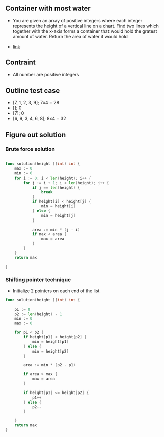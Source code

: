 ## Container with most water

- You are given an array of positive integers where each integer represents the height of a vertical line on a chart. Find two lines which together with the x-axis forms a container that would hold the gratest amount of water. Return the area of water it would hold

- [link](https://leetcode.com/problems/container-with-most-water/)

## Contraint

- All number are positive integers

## Outline test case

- [7, 1, 2, 3, 9]; 7x4 = 28
- []; 0
- [7]; 0
- [6, 9, 3, 4, 6, 8]; 8x4 = 32

## Figure out solution

### Brute force solution

```go

func solution(height []int) int {
	max := 0
	min := 0
	for i := 0; i < len(height); i++ {
		for j := i + 1; i < len(height); j++ {
			if j == len(height) {
				break
			}
			if height[i] < height[j] {
				min = height[i]
			} else {
				min = height[j]
			}

			area := min * (j - i)
			if max < area {
				max = area
			}
		}
	}
	return max

}
```

### Shifting pointer technique

- Initialize 2 pointers on each end of the list

```go
func solution(height []int) int {

	p1 := 0
	p2 := len(height) - 1
	min := 0
	max := 0

	for p1 < p2 {
		if height[p1] < height[p2] {
			min = height[p1]
		} else {
			min = height[p2]
		}

		area := min * (p2 - p1)

		if area > max {
			max = area
		}

		if height[p1] <= height[p2] {
			p1++
		} else {
			p2--
		}

	}
	return max
}

```
